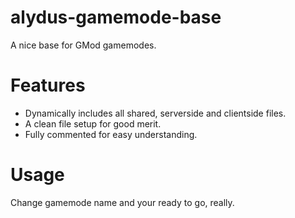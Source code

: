 # alydus-gamemode-base
A nice base for GMod gamemodes.

# Features
- Dynamically includes all shared, serverside and clientside files.
- A clean file setup for good merit.
- Fully commented for easy understanding.

# Usage
Change gamemode name and your ready to go, really.
